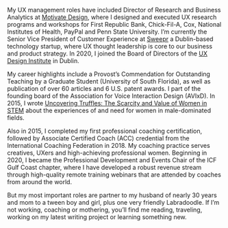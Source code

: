 My UX management roles have included Director of Research and Business Analytics at [Motivate Design](http://w.motivatedesign.com/), where I designed and executed UX research programs and workshops for First Republic Bank, Chick-Fil-A, Cox, National Institutes of Health, PayPal and Penn State University. I’m currently the Senior Vice President of Customer Experience at [Sweepr](https://sweepr.com) a Dublin-based technology startup, where UX thought leadership is core to our business and product strategy. In 2020, I joined the Board of Directors of the [UX Design Institute](https://www.uxdesigninstitute.com/us) in Dublin.

My career highlights include a Provost’s Commendation for Outstanding Teaching by a Graduate Student (University of South Florida), as well as publication of over 60 articles and 6 U.S. patent awards. I part of the founding board of the Association for Voice Interaction Design (AVIxD). In 2015, I wrote [ Uncovering Truffles: The Scarcity and Value of Women in STEM](https://www.amazon.co.uk/Uncovering-Truffles-Scarcity-Value-Women/dp/1515304280/ref=sr_1_1?keywords=uncovering+truffles&qid=1585251895&sr=8-1) about the experiences of and need for women in male-dominated fields. 

Also in 2015, I completed my first professional coaching certification, followed by Associate Certified Coach (ACC) credential from the International Coaching Federation in 2018. My coaching practice serves creatives, UXers and high-achieving professional women.  Beginning in 2020, I became the Professional Development and Events Chair of the ICF Gulf Coast chapter, where I have developed a robust revenue stream through high-quality remote training webinars that are attended by coaches from around the world.

But my most important roles are partner to my husband of nearly 30 years and mom to a tween boy and girl, plus one very friendly Labradoodle. If I’m not working, coaching or mothering, you’ll find me reading, traveling, working on my latest writing project or learning something new.